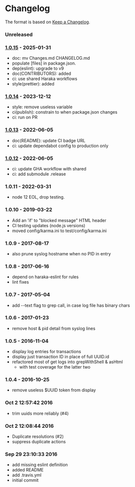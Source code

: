 # Changelog

The format is based on [Keep a Changelog](https://keepachangelog.com/).

### Unreleased

### [1.0.15] - 2025-01-31

- doc: mv Changes.md CHANGELOG.md
- populate [files] in package.json.
- dep(eslint): upgrade to v9
- doc(CONTRIBUTORS): added
- ci: use shared Haraka workflows
- style(prettier): added

### [1.0.14] - 2023-12-12

- style: remove useless variable
- ci(publish): constrain to when package.json changes
- ci: run on PR

### [1.0.13] - 2022-06-05

- doc(README): update CI badge URL
- ci: update dependabot config to production only

### [1.0.12] - 2022-06-05

- ci: update GHA workflow with shared
- ci: add submodule .release

### 1.0.11 - 2022-03-31

- node 12 EOL, drop testing.

### 1.0.10 - 2019-03-22

- Add an 'if' to "blocked message" HTML header
- CI testing updates (node.js versions)
- moved config/karma.ini to test/config/karma.ini

### 1.0.9 - 2017-08-17

- also prune syslog hostname when no PID in entry

### 1.0.8 - 2017-06-16

- depend on haraka-eslint for rules
- lint fixes

### 1.0.7 - 2017-05-04

- add --text flag to grep call, in case log file has binary chars

### 1.0.6 - 2017-01-23

- remove host & pid detail from syslog lines

### 1.0.5 - 2016-11-04

- display log entries for transactions
- display just transaction ID in place of full UUID.id
- refactored most of get logs into grepWithShell & asHtml
  - with test coverage for the latter two

### 1.0.4 - 2016-10-25

- remove useless $UUID token from display

### Oct 2 12:57:42 2016

- trim uuids more reliably (#4)

### Oct 2 12:08:44 2016

- Duplicate resolutions (#2)
- suppress duplicate actions

### Sep 29 23:10:33 2016

- add missing eslint definition
- added README
- add .travis.yml
- initial commit

[1.0.11]: https://github.com/haraka/haraka-plugin-log-reader/releases/tag/1.0.11
[1.0.12]: https://github.com/haraka/haraka-plugin-log-reader/releases/tag/1.0.12
[1.0.13]: https://github.com/haraka/haraka-plugin-log-reader/releases/tag/1.0.13
[1.0.14]: https://github.com/haraka/haraka-plugin-log-reader/releases/tag/v1.0.14
[1.0.15]: https://github.com/haraka/haraka-plugin-log-reader/releases/tag/v1.0.15
